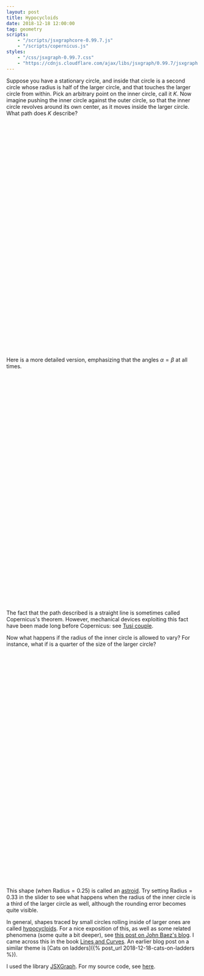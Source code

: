 ```yaml
---
layout: post
title: Hypocycloids
date: 2018-12-18 12:00:00
tag: geometry
scripts:
    - "/scripts/jsxgraphcore-0.99.7.js"
    - "/scripts/copernicus.js"
styles:
    - "/css/jsxgraph-0.99.7.css"
    - "https://cdnjs.cloudflare.com/ajax/libs/jsxgraph/0.99.7/jsxgraph.css"
---
```


Suppose you have a stationary circle, and inside that circle is a second circle whose radius is half of the larger circle, and that touches the larger circle from within. Pick an arbitrary point on the inner circle, call it $K$. Now imagine pushing the inner circle against the outer circle, so that the inner circle revolves around its own center, as it moves inside the larger circle. What path does $K$ describe?

<div id="copernicus" class="jxgbox" style="width:600px; height:600px; margin-left:auto; margin-right:auto;"> </div>

Here is a more detailed version, emphasizing that the angles $\alpha = \beta$ at all times.

<div id="copernicusdetail" class="jxgbox" style="width:600px; height:600px; margin-left:auto; margin-right:auto;"> </div>

The fact that the path described is a straight line is sometimes called Copernicus's theorem. However, mechanical devices exploiting this fact have been made long before Copernicus: see [Tusi couple](https://en.wikipedia.org/wiki/Tusi_couple).

Now what happens if the radius of the inner circle is allowed to vary? For instance, what if is a quarter of the size of the larger circle? 

<div id="copernicusradius" class="jxgbox" style="width:600px; height:600px; margin-left:auto; margin-right:auto;"> </div>

This shape (when $\text{Radius} = 0.25$) is called an [astroid](https://en.wikipedia.org/wiki/Astroid). Try setting $\text{Radius}=0.33$ in the slider to see what happens when the radius of the inner circle is a third of the larger circle as well, although the rounding error becomes quite visible.

In general, shapes traced by small circles rolling inside of larger ones are called [hypocycloids](https://en.wikipedia.org/wiki/Hypocycloid). For a nice exposition of this, as well as some related phenomena (some quite a bit deeper), see [this post on John Baez's blog](http://www.math.ucr.edu/home/baez/rolling/rolling_3.html). I came across this in the book [Lines and Curves](https://www.springer.com/la/book/9780817641610). An earlier blog post on a similar theme is [Cats on ladders]({% post_url 2018-12-18-cats-on-ladders %}).

I used the library [JSXGraph](https://jsxgraph.org/). For my source code, see [here](https://github.com/samzhang111/linesandcurves). 

